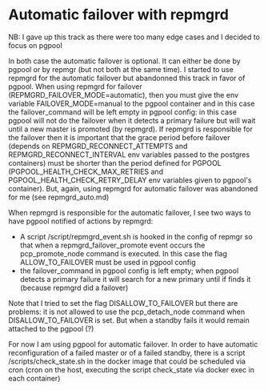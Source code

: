 # Automatic failover with repmgrd

NB: I gave up this track as there were too many edge cases and I decided to focus on pgpool

In both case the automatic failover is optional. It can either be done by pgpool or by repmgr (but not both at the same time). I started to use repmgrd for the automatic failover but abandonned this track in favor of pgpool. When using repmgrd for failover (REPMGRD_FAILOVER_MODE=automatic), then you must give the env variable FAILOVER_MODE=manual to the pgpool container and in this case the failover_command will be left empty in pgpool config: in this case pgpool will not do the failover when it detects a primary failure but will wait until a new master is promoted (by repmgrd). If repmgrd is responsible for the failover then it is important that the grace period before failover (depends on REPMGRD_RECONNECT_ATTEMPTS and REPMGRD_RECONNECT_INTERVAL env variables passed to the postgres containers) must be shorter than the period defined for PGPOOL (PGPOOL_HEALTH_CHECK_MAX_RETRIES and PGPOOL_HEALTH_CHECK_RETRY_DELAY env variables given to pgpool's container). But, again, using repmgrd for automatic failover was abandoned for me (see repmgrd_auto.md)

When repmgrd is responsible for the automatic failover, I see two ways to have pgpool notified of actions by repmgrd:

* A script /script/repmgrd_event.sh is hooked in the config of repmgr so that when a repmgrd_failover_promote event occurs the pcp_promote_node command is executed. In this case the flag ALLOW_TO_FAILOVER must be used in pgpool config
* the failover_command in pgpool config is left empty; when pgpool detects a primary failure it will search for a new primary until if finds it (because repmgrd did a failover)

Note that I tried to set the flag DISALLOW_TO_FAILOVER but there are problems: it is not allowed to use the pcp_detach_node command when DISALLOW_TO_FAILOVER is set. But when a standby fails it would remain attached to the pgpool (?)

For now I am using pgpool for automatic failover. In order to have automatic reconfiguration of a failed master or of a failed standby, there is a script /scripts/check_state.sh in the docker image that could be scheduled via cron (cron on the host, executing the script check_state via docker exec in each container)
